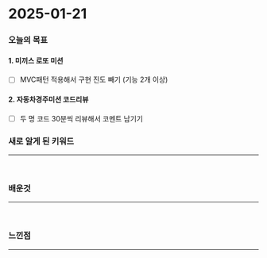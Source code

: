 # 2025-01-21

### 오늘의 목표

#### 1. 미끼스 로또 미션
- [ ] MVC패턴 적용해서 구현 진도 빼기 (기능 2개 이상)

#### 2. 자동차경주미션 코드리뷰
- [ ] 두 명 코드 30분씩 리뷰해서 코멘트 남기기

### 새로 알게 된 키워드
- - -

<br>

### 배운것
- - -

<br>

### 느낀점
- - -